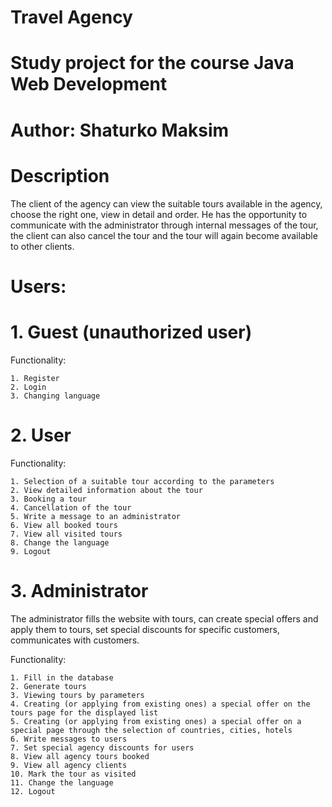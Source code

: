 # Travel Agency
# Study project for the course Java Web Development
# Author: Shaturko Maksim
# Description
The client of the agency can view the suitable tours available in the agency, choose the right one, view in detail and order. He has the opportunity to communicate with the administrator through internal messages of the tour, the client can also cancel the tour and the tour will again become available to other clients. 

# Users:
# 1. Guest (unauthorized user)
Functionality:

    1. Register
    2. Login
    3. Changing language
# 2. User

Functionality:

    1. Selection of a suitable tour according to the parameters
	2. View detailed information about the tour
	3. Booking a tour
	4. Cancellation of the tour
	5. Write a message to an administrator
	6. View all booked tours
	7. View all visited tours
	8. Change the language
	9. Logout
# 3. Administrator
The administrator fills the website with tours, can create special offers and apply them to tours, set special discounts for specific customers, communicates with customers.

Functionality:

    1. Fill in the database
	2. Generate tours
	3. Viewing tours by parameters
	4. Creating (or applying from existing ones) a special offer on the tours page for the displayed list
	5. Creating (or applying from existing ones) a special offer on a special page through the selection of countries, cities, hotels
	6. Write messages to users
	7. Set special agency discounts for users
	8. View all agency tours booked
	9. View all agency clients
	10. Mark the tour as visited
	11. Change the language
	12. Logout

